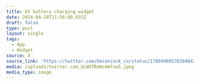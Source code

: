 ```yaml
---
title: EV battery charging widget
date: 2024-04-28T21:56:08.631Z
draft: false
type: post
layout: single
tags:
  - App
  - Widget
source: X
source_link: 'https://twitter.com/Deconinck_co/status/1780490957638484259/photo/1'
media: /uploads/twitter.com_GLWSTRoWcAAFsw5.jpeg
media_type: image
---
```


